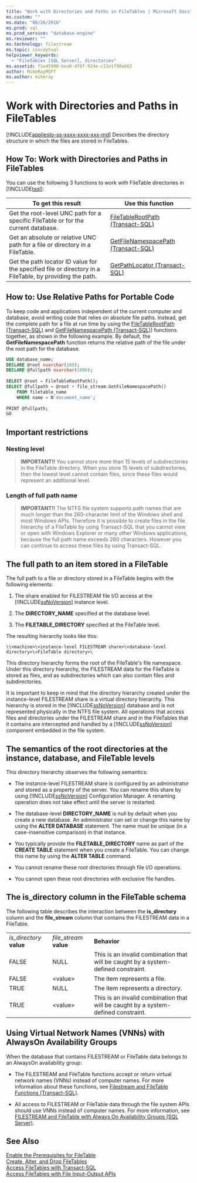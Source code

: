 ```yaml
---
title: "Work with Directories and Paths in FileTables | Microsoft Docs"
ms.custom: ""
ms.date: "08/26/2016"
ms.prod: sql
ms.prod_service: "database-engine"
ms.reviewer: ""
ms.technology: filestream
ms.topic: conceptual
helpviewer_keywords: 
  - "FileTables [SQL Server], directories"
ms.assetid: f1e45900-bea0-4f6f-924e-c11e1f98ab62
author: MikeRayMSFT
ms.author: mikeray
---
```

# Work with Directories and Paths in FileTables
[!INCLUDE[appliesto-ss-xxxx-xxxx-xxx-md](../../includes/appliesto-ss-xxxx-xxxx-xxx-md.md)]
  Describes the directory structure in which the files are stored in FileTables.  
  
##  <a name="HowToDirectories"></a> How To: Work with Directories and Paths in FileTables  
 You can use the following 3 functions to work with FileTable directories in [!INCLUDE[tsql](../../includes/tsql-md.md)]:  
  
|To get this result|Use this function|  
|------------------------|-----------------------|  
|Get the root-level UNC path for a specific FileTable or for the current database.|[FileTableRootPath &#40;Transact-SQL&#41;](../../relational-databases/system-functions/filetablerootpath-transact-sql.md)|  
|Get an absolute or relative UNC path for a file or directory in a FileTable.|[GetFileNamespacePath &#40;Transact-SQL&#41;](../../relational-databases/system-functions/getfilenamespacepath-transact-sql.md)|  
|Get the path locator ID value for the specified file or directory in a FileTable, by providing the path.|[GetPathLocator &#40;Transact-SQL&#41;](../../relational-databases/system-functions/getpathlocator-transact-sql.md)|  
  
##  <a name="BestPracticeRelativePaths"></a> How to: Use Relative Paths for Portable Code  
 To keep code and applications independent of the current computer and database, avoid writing code that relies on absolute file paths. Instead, get the complete path for a file at run time by using the [FileTableRootPath &#40;Transact-SQL&#41;](../../relational-databases/system-functions/filetablerootpath-transact-sql.md) and [GetFileNamespacePath &#40;Transact-SQL&#41;](../../relational-databases/system-functions/getfilenamespacepath-transact-sql.md)) functions together, as shown in the following example. By default, the **GetFileNamespacePath** function returns the relative path of the file under the root path for the database.  
  
```sql  
USE database_name;  
DECLARE @root nvarchar(100);  
DECLARE @fullpath nvarchar(1000);  
  
SELECT @root = FileTableRootPath();  
SELECT @fullpath = @root + file_stream.GetFileNamespacePath()  
    FROM filetable_name  
    WHERE name = N'document_name';  
  
PRINT @fullpath;  
GO  
```  
  
##  <a name="restrictions"></a> Important restrictions  
  
###  <a name="nesting"></a> Nesting level  
  
> **IMPORTANT!!** You cannot store more than 15 levels of subdirectories in the FileTable directory. When you store 15 levels of subdirectories, then the lowest level cannot contain files, since these files would represent an additional level.  
  
###  <a name="fqnlength"></a> Length of full path name  
  
> **IMPORTANT!!** The NTFS file system supports path names that are much longer than the 260-character limit of the Windows shell and most Windows APIs. Therefore it is possible to create files in the file hierarchy of a FileTable by using Transact-SQL that you cannot view or open with Windows Explorer or many other Windows applications, because the full path name exceeds 260 characters. However you can continue to access these files by using Transact-SQL.  
  
##  <a name="fullpath"></a> The full path to an item stored in a FileTable  
 The full path to a file or directory stored in a FileTable begins with the following elements:  
  
1.  The share enabled for FILESTREAM file I/O access at the [!INCLUDE[ssNoVersion](../../includes/ssnoversion-md.md)] instance level.  
  
2.  The **DIRECTORY_NAME** specified at the database level.  
  
3.  The **FILETABLE_DIRECTORY** specified at the FileTable level.  

 The resulting hierarchy looks like this:  
  
 `\\<machine>\<instance-level FILESTREAM share>\<database-level directory>\<FileTable directory>\`  
  
 This directory hierarchy forms the root of the FileTable's file namespace. Under this directory hierarchy, the FILESTREAM data for the FileTable is stored as files, and as subdirectories which can also contain files and subdirectories.  
  
 It is important to keep in mind that the directory hierarchy created under the instance-level FILESTREAM share is a virtual directory hierarchy. This hierarchy is stored in the [!INCLUDE[ssNoVersion](../../includes/ssnoversion-md.md)] database and is not represented physically in the NTFS file system. All operations that access files and directories under the FILESTREAM share and in the FileTables that it contains are intercepted and handled by a [!INCLUDE[ssNoVersion](../../includes/ssnoversion-md.md)] component embedded in the file system.  
  
##  <a name="roots"></a> The semantics of the root directories at the instance, database, and FileTable levels  
 This directory hierarchy observes the following semantics:  
  
-   The instance-level FILESTREAM share is configured by an administrator and stored as a property of the server. You can rename this share by using [!INCLUDE[ssNoVersion](../../includes/ssnoversion-md.md)] Configuration Manager. A renaming operation does not take effect until the server is restarted.  
  
-   The database-level **DIRECTORY_NAME** is null by default when you create a new database. An administrator can set or change this name by using the **ALTER DATABASE** statement. The name must be unique (in a case-insensitive comparison) in that instance.  
  
-   You typically provide the **FILETABLE_DIRECTORY** name as part of the **CREATE TABLE** statement when you create a FileTable. You can change this name by using the **ALTER TABLE** command.  
  
-   You cannot rename these root directories through file I/O operations.  
  
-   You cannot open these root directories with exclusive file handles.  
  
##  <a name="is_directory"></a> The is_directory column in the FileTable schema  
 The following table describes the interaction between the **is_directory** column and the **file_stream** column that contains the FILESTREAM data in a FileTable.  
  
||||  
|-|-|-|  
|*is_directory* **value**|*file_stream* **value**|**Behavior**|  
|FALSE|NULL|This is an invalid combination that will be caught by a system-defined constraint.|  
|FALSE|\<value>|The item represents a file.|  
|TRUE|NULL|The item represents a directory.|  
|TRUE|\<value>|This is an invalid combination that will be caught by a system-defined constraint.|  
  
##  <a name="alwayson"></a> Using Virtual Network Names (VNNs) with AlwaysOn Availability Groups  
 When the database that contains FILESTREAM or FileTable data belongs to an AlwaysOn availability group:  
  
-   The FILESTREAM and FileTable functions accept or return virtual network names (VNNs) instead of computer names. For more information about these functions, see [Filestream and FileTable Functions &#40;Transact-SQL&#41;](../../relational-databases/system-functions/filestream-and-filetable-functions-transact-sql.md).  
  
-   All access to FILESTREAM or FileTable data through the file system APIs should use VNNs instead of computer names. For more information, see [FILESTREAM and FileTable with Always On Availability Groups &#40;SQL Server&#41;](../../database-engine/availability-groups/windows/filestream-and-filetable-with-always-on-availability-groups-sql-server.md).  
  
## See Also  
 [Enable the Prerequisites for FileTable](../../relational-databases/blob/enable-the-prerequisites-for-filetable.md)   
 [Create, Alter, and Drop FileTables](../../relational-databases/blob/create-alter-and-drop-filetables.md)   
 [Access FileTables with Transact-SQL](../../relational-databases/blob/access-filetables-with-transact-sql.md)   
 [Access FileTables with File Input-Output APIs](../../relational-databases/blob/access-filetables-with-file-input-output-apis.md)  
  
  
